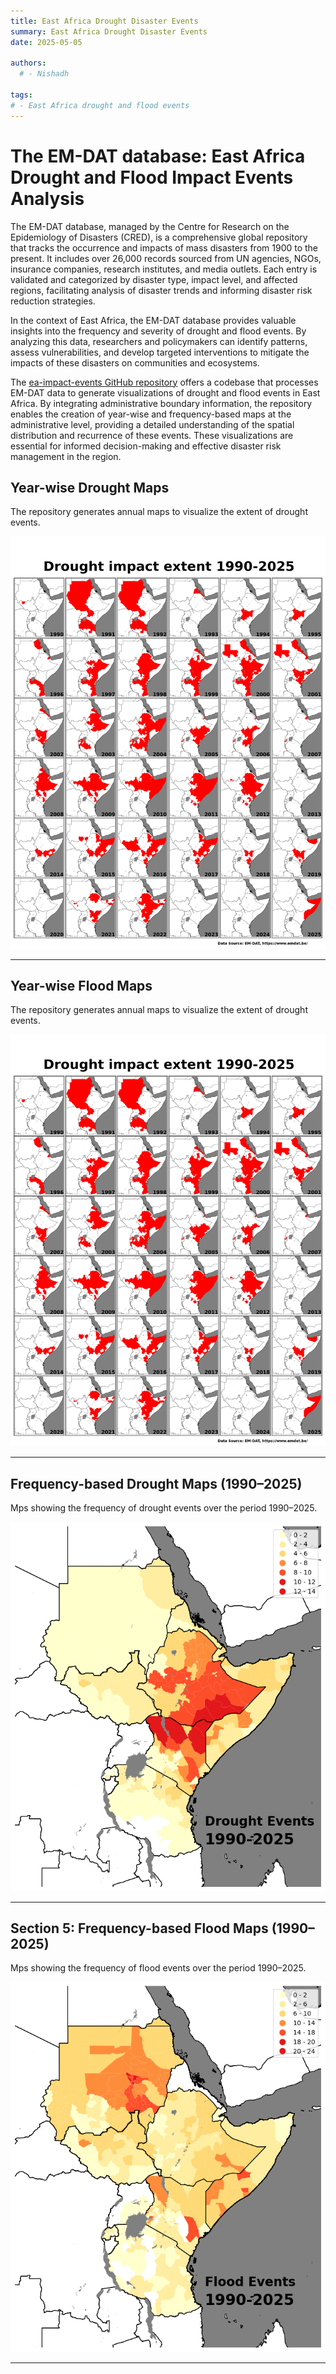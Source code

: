 ```yaml
---
title: East Africa Drought Disaster Events
summary: East Africa Drought Disaster Events
date: 2025-05-05

authors:
  # - Nishadh

tags:
# - East Africa drought and flood events
---
```

# The EM-DAT database: East Africa Drought and Flood Impact Events Analysis 

The EM-DAT database, managed by the Centre for Research on the Epidemiology of Disasters (CRED), is a comprehensive global repository that tracks the occurrence and impacts of mass disasters from 1900 to the present. It includes over 26,000 records sourced from UN agencies, NGOs, insurance companies, research institutes, and media outlets. Each entry is validated and categorized by disaster type, impact level, and affected regions, facilitating analysis of disaster trends and informing disaster risk reduction strategies.

In the context of East Africa, the EM-DAT database provides valuable insights into the frequency and severity of drought and flood events. By analyzing this data, researchers and policymakers can identify patterns, assess vulnerabilities, and develop targeted interventions to mitigate the impacts of these disasters on communities and ecosystems.

The [ea-impact-events GitHub repository](https://github.com/icpac-igad/ea-impact-events) offers a codebase that processes EM-DAT data to generate visualizations of drought and flood events in East Africa. By integrating administrative boundary information, the repository enables the creation of year-wise and frequency-based maps at the administrative level, providing a detailed understanding of the spatial distribution and recurrence of these events. These visualizations are essential for informed decision-making and effective disaster risk management in the region.

## Year-wise Drought Maps

The repository generates annual maps to visualize the extent of drought events.

![Drought Extent Map](drought_extent.png)

---

## Year-wise Flood Maps

The repository generates annual maps to visualize the extent of drought events.

![Drought Extent Map](drought_extent.png)

---

## Frequency-based Drought Maps (1990–2025)

Mps showing the frequency of drought events over the period 1990–2025.

![Drought Frequency Map](1990-2025_dr.png)

---

## Section 5: Frequency-based Flood Maps (1990–2025)

Mps showing the frequency of flood events over the period 1990–2025.


![Flood Frequency Map](1990-2025_fl.png)

---

